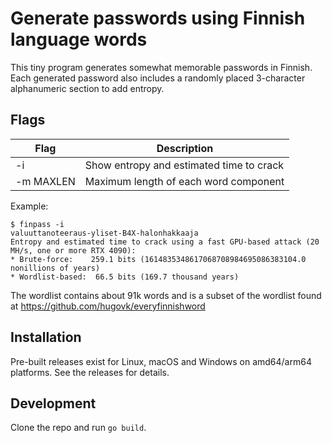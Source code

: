 # Generate passwords using Finnish language words

This tiny program generates somewhat memorable passwords in Finnish.
Each generated password also includes a randomly placed 3-character alphanumeric section to add entropy.

## Flags

| Flag      | Description                              |
|-----------|------------------------------------------|
| -i        | Show entropy and estimated time to crack |
| -m MAXLEN | Maximum length of each word component    |


Example:

```
$ finpass -i
valuuttanoteeraus-yliset-B4X-halonhakkaaja
Entropy and estimated time to crack using a fast GPU-based attack (20 MH/s, one or more RTX 4090):
* Brute-force:    259.1 bits (1614835348617068708984695086383104.0 nonillions of years)
* Wordlist-based:  66.5 bits (169.7 thousand years)
```

The wordlist contains about 91k words and is a subset of the wordlist found at https://github.com/hugovk/everyfinnishword

## Installation

Pre-built releases exist for Linux, macOS and Windows on amd64/arm64 platforms. See the releases for details.

## Development
Clone the repo and run `go build`.
